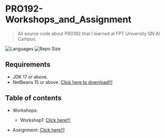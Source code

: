 # PRO192-Workshops_and_Assignment
> All source code about PRO192 that I learned at FPT University QN AI Campus.

![Languages](https://img.shields.io/github/languages/top/hardingadonis/PRO192-Workshops_and_Assignment?style=flat)
![Repo Size](https://img.shields.io/github/repo-size/hardingadonis/PRO192-Workshops_and_Assignment?style=flat)

## Requirements
- JDK 17 or above.
- NetBeans 15 or above. [Click here to download!!!](https://netbeans.apache.org/)

## Table of contents
- Workshops:
  - Workshop1: [Click here!!!](https://github.com/hardingadonis/PRO192-Workshops_and_Assignment/blob/main/Workshops/Workshop1)

- Assignment: [Click here!!!](https://github.com/hardingadonis/PRF192-Workshops_and_Assignment/blob/main/Assignment)